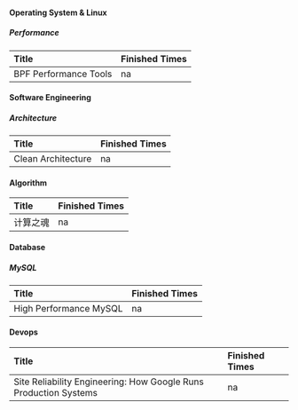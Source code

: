 #### Operating System & Linux
##### Performance

| Title | Finished Times |
| :---- | :--- |
| BPF Performance Tools | na |


#### Software Engineering
##### Architecture

| Title | Finished Times |
| :---- | :--- |
| Clean Architecture| na |


#### Algorithm

| Title | Finished Times |
| :---- | :--- |
| 计算之魂 | na |


#### Database 
##### MySQL

| Title | Finished Times |
| :---- | :--- |
| High Performance MySQL | na |

#### Devops

| Title | Finished Times |
| :---- | :--- |
| Site Reliability Engineering: How Google Runs Production Systems | na |

